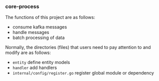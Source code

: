 ### core-process

The functions of this project are as follows:

- consume kafka messages
- handle messages
- batch processing of data

Normally, the directories (files) that users need to pay attention to and modify are as follows:

- `entity` define entity models
- `handler` add handlers
- `internal/config/register.go` register global module or dependency
